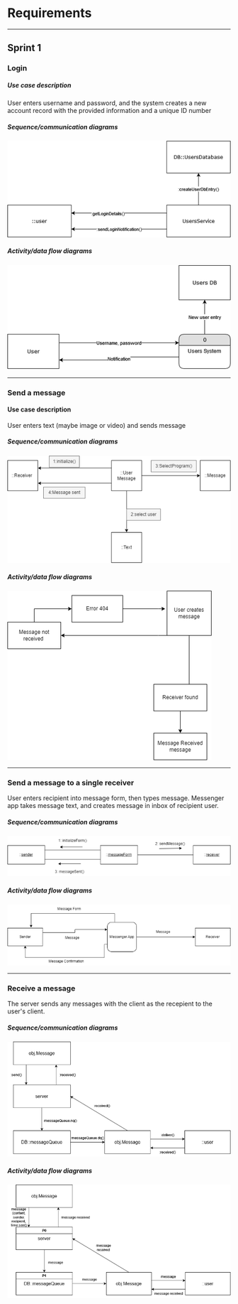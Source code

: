 # Requirements

---

## Sprint 1

### Login

##### Use case description

User enters username and password, and the system creates a new account record with the provided information and a unique ID number

##### Sequence/communication diagrams

![Login Comm.png](../assets/6fdbcd04e722173be6313151d0a9a746e7402b6b.png)



##### Activity/data flow diagrams

![Login Data Flow.drawio.png](../assets/249e5f1040a60bf5a182b31e4187cd7d48b5de11.png)



---

### Send a message

#### Use case description

User enters text (maybe image or video) and sends message

##### Sequence/communication diagrams

![Sequence_diagram.png.png](../assets/Sequence_diagram.png)

##### Activity/data flow diagrams

![login Dat Flow.draw.io.png](../assets/Send_Message.png)

---

### Send a message to a single receiver

User enters recipient into message form, then types message. Messenger app takes message text, and creates message in inbox of recipient user.

##### Sequence/communication diagrams

![SglReceiver Comm.png](../assets/CommDiagram.drawio.png)

##### Activity/data flow diagrams

![SglReceiver DFD.png](../assets/DFD.drawio.png)

---

### Receive a message

The server sends any messages with the client as the recepient to the user's client.

##### Sequence/communication diagrams

![Receive Message Communication.drawio.png](../assets/Receive%20Message%20Communication.drawio.png)

##### Activity/data flow diagrams

![Receive Message Dataflow.drawio.png](../assets/Receive%20Message%20Dataflow.drawio.png)



